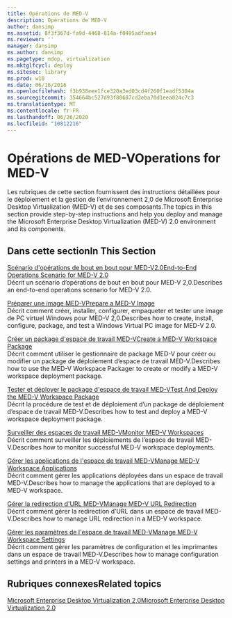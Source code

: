 ```yaml
---
title: Opérations de MED-V
description: Opérations de MED-V
author: dansimp
ms.assetid: 8f3f367d-fa9d-4468-814a-f0495adfaea4
ms.reviewer: ''
manager: dansimp
ms.author: dansimp
ms.pagetype: mdop, virtualization
ms.mktglfcycl: deploy
ms.sitesec: library
ms.prod: w10
ms.date: 06/16/2016
ms.openlocfilehash: f3b938eee1fce320a3ed03cd4f260f1eadf5304a
ms.sourcegitcommit: 354664bc527d93f80687cd2eba70d1eea024c7c3
ms.translationtype: MT
ms.contentlocale: fr-FR
ms.lasthandoff: 06/26/2020
ms.locfileid: "10812216"
---
```

# <span data-ttu-id="28b53-103">Opérations de MED-V</span><span class="sxs-lookup"><span data-stu-id="28b53-103">Operations for MED-V</span></span>


<span data-ttu-id="28b53-104">Les rubriques de cette section fournissent des instructions détaillées pour le déploiement et la gestion de l’environnement 2,0 de Microsoft Enterprise Desktop Virtualization (MED-V) et de ses composants.</span><span class="sxs-lookup"><span data-stu-id="28b53-104">The topics in this section provide step-by-step instructions and help you deploy and manage the Microsoft Enterprise Desktop Virtualization (MED-V) 2.0 environment and its components.</span></span>

## <span data-ttu-id="28b53-105">Dans cette section</span><span class="sxs-lookup"><span data-stu-id="28b53-105">In This Section</span></span>


<a href="" id="end-to-end-operations-scenario-for-med-v-2-0"></a>[<span data-ttu-id="28b53-106">Scénario d'opérations de bout en bout pour MED-V2.0</span><span class="sxs-lookup"><span data-stu-id="28b53-106">End-to-End Operations Scenario for MED-V 2.0</span></span>](end-to-end-operations-scenario-for-med-v-20.md)  
<span data-ttu-id="28b53-107">Décrit un scénario d’opérations de bout en bout pour MED-V 2,0.</span><span class="sxs-lookup"><span data-stu-id="28b53-107">Describes an end-to-end operations scenario for MED-V 2.0.</span></span>

<a href="" id="prepare-a-med-v-image"></a>[<span data-ttu-id="28b53-108">Préparer une image MED-V</span><span class="sxs-lookup"><span data-stu-id="28b53-108">Prepare a MED-V Image</span></span>](prepare-a-med-v-image.md)  
<span data-ttu-id="28b53-109">Décrit comment créer, installer, configurer, empaqueter et tester une image de PC virtuel Windows pour MED-V 2,0.</span><span class="sxs-lookup"><span data-stu-id="28b53-109">Describes how to create, install, configure, package, and test a Windows Virtual PC image for MED-V 2.0.</span></span>

<a href="" id="create-a-med-v-workspace-package"></a>[<span data-ttu-id="28b53-110">Créer un package d'espace de travail MED-V</span><span class="sxs-lookup"><span data-stu-id="28b53-110">Create a MED-V Workspace Package</span></span>](create-a-med-v-workspace-package.md)  
<span data-ttu-id="28b53-111">Décrit comment utiliser le gestionnaire de package MED-V pour créer ou modifier un package de déploiement d’espace de travail MED-V.</span><span class="sxs-lookup"><span data-stu-id="28b53-111">Describes how to use the MED-V Workspace Packager to create or modify a MED-V workspace deployment package.</span></span>

<a href="" id="test-and-deploy-the-med-v-workspace-package"></a>[<span data-ttu-id="28b53-112">Tester et déployer le package d'espace de travail MED-V</span><span class="sxs-lookup"><span data-stu-id="28b53-112">Test And Deploy the MED-V Workspace Package</span></span>](test-and-deploy-the-med-v-workspace-package.md)  
<span data-ttu-id="28b53-113">Décrit la procédure de test et de déploiement d’un package de déploiement d’espace de travail MED-V.</span><span class="sxs-lookup"><span data-stu-id="28b53-113">Describes how to test and deploy a MED-V workspace deployment package.</span></span>

<a href="" id="monitor-med-v-workspaces"></a>[<span data-ttu-id="28b53-114">Surveiller des espaces de travail MED-V</span><span class="sxs-lookup"><span data-stu-id="28b53-114">Monitor MED-V Workspaces</span></span>](monitor-med-v-workspaces.md)  
<span data-ttu-id="28b53-115">Décrit comment surveiller les déploiements de l’espace de travail MED-V.</span><span class="sxs-lookup"><span data-stu-id="28b53-115">Describes how to monitor successful MED-V workspace deployments.</span></span>

<a href="" id="manage-med-v-workspace-applications"></a>[<span data-ttu-id="28b53-116">Gérer les applications de l'espace de travail MED-V</span><span class="sxs-lookup"><span data-stu-id="28b53-116">Manage MED-V Workspace Applications</span></span>](manage-med-v-workspace-applications.md)  
<span data-ttu-id="28b53-117">Décrit comment gérer les applications déployées dans un espace de travail MED-V.</span><span class="sxs-lookup"><span data-stu-id="28b53-117">Describes how to manage the applications that are deployed to a MED-V workspace.</span></span>

<a href="" id="manage-med-v-url-redirection"></a>[<span data-ttu-id="28b53-118">Gérer la redirection d'URL MED-V</span><span class="sxs-lookup"><span data-stu-id="28b53-118">Manage MED-V URL Redirection</span></span>](manage-med-v-url-redirection.md)  
<span data-ttu-id="28b53-119">Décrit comment gérer la redirection d’URL dans un espace de travail MED-V.</span><span class="sxs-lookup"><span data-stu-id="28b53-119">Describes how to manage URL redirection in a MED-V workspace.</span></span>

<a href="" id="manage-med-v-workspace-settings"></a>[<span data-ttu-id="28b53-120">Gérer les paramètres de l'espace de travail MED-V</span><span class="sxs-lookup"><span data-stu-id="28b53-120">Manage MED-V Workspace Settings</span></span>](manage-med-v-workspace-settings.md)  
<span data-ttu-id="28b53-121">Décrit comment gérer les paramètres de configuration et les imprimantes dans un espace de travail MED-V.</span><span class="sxs-lookup"><span data-stu-id="28b53-121">Describes how to manage configuration settings and printers in a MED-V workspace.</span></span>

## <span data-ttu-id="28b53-122">Rubriques connexes</span><span class="sxs-lookup"><span data-stu-id="28b53-122">Related topics</span></span>


[<span data-ttu-id="28b53-123">Microsoft Enterprise Desktop Virtualization 2,0</span><span class="sxs-lookup"><span data-stu-id="28b53-123">Microsoft Enterprise Desktop Virtualization 2.0</span></span>](index.md)

 

 





